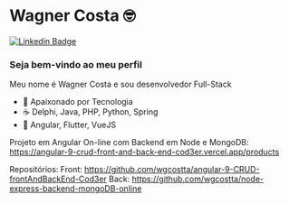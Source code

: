 # Wagner Costa :nerd_face:

[![Linkedin Badge](https://img.shields.io/badge/-LinkedIn-blue?style=flat-square&logo=Linkedin&logoColor=white)](https://www.linkedin.com/in/wagnercostta/)

### Seja bem-vindo ao meu perfil

Meu nome é Wagner Costa e sou desenvolvedor Full-Stack

- :blue_heart: Apaixonado por Tecnologia
- :coffee: Delphi, Java, PHP, Python, Spring
- :star_struck: Angular, Flutter, VueJS

Projeto em Angular On-line com Backend em Node e MongoDB:
https://angular-9-crud-front-and-back-end-cod3er.vercel.app/products

Repositórios:
Front:
https://github.com/wgcostta/angular-9-CRUD-frontAndBackEnd-Cod3er
Back:
https://github.com/wgcostta/node-express-backend-mongoDB-online
